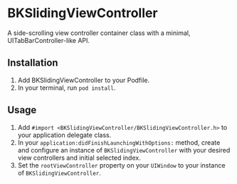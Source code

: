 # BKSlidingViewController

A side-scrolling view controller container class with a minimal, UITabBarController-like API.

## Installation

1. Add BKSlidingViewController to your Podfile.
2. In your terminal, run `pod install`.

## Usage

1. Add `#import <BKSlidingViewController/BKSlidingViewController.h>` to your application delegate class.
2. In your `application:didFinishLaunchingWithOptions:` method, create and configure an instance of `BKSlidingViewController` with your desired view controllers and initial selected index.
3. Set the `rootViewController` property on your `UIWindow` to your instance of `BKSlidingViewController`.
